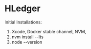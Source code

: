 # HLedger
Initial
Installations:
1. Xcode, Docker stable channel, NVM, 
2. nvm install --lts
3. node --version
